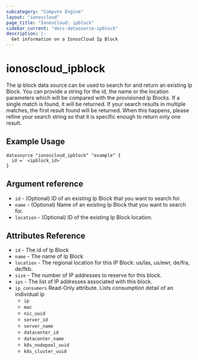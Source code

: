 ```yaml
---
subcategory: "Compute Engine"
layout: "ionoscloud"
page_title: "IonosCloud: ipblock"
sidebar_current: "docs-datasource-ipblock"
description: |-
  Get information on a IonosCloud Ip Block
---
```


# ionoscloud\_ipblock


The ip block data source can be used to search for and return an existing Ip Block. 
You can provide a string for the id, the name or the location parameters which will be compared with the provisioned Ip Blocks. 
If a single match is found, it will be returned. If your search results in multiple matches, the first result found will be returned.
When this happens, please refine your search string so that it is specific enough to return only one result.


## Example Usage

```hcl
datasource "ionoscloud_ipblock" "example" {
  id =` <ipblock_id>`
}
```

## Argument reference

* `id` - (Optional) ID of an existing Ip Block that you want to search for.
* `name` - (Optional) Name of an existing Ip Block that you want to search for.
* `location` - (Optional) ID of the existing Ip Block location.

## Attributes Reference
* `id` - The id of Ip Block
* `name` - The name of Ip Block
* `location` - The regional location for this IP Block: us/las, us/ewr, de/fra, de/fkb.
* `size` - The number of IP addresses to reserve for this block.
* `ips` - The list of IP addresses associated with this block.
* `ip_consumers` Read-Only attribute. Lists consumption detail of an individual ip
    * `ip`
    * `mac`
    * `nic_uuid`
    * `server_id`
    * `server_name`
    * `datacenter_id`
    * `datacenter_name`
    * `k8s_nodepool_uuid`
    * `k8s_cluster_uuid`